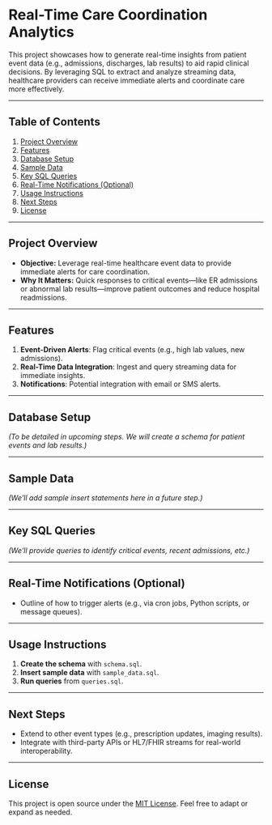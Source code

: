 # Real-Time Care Coordination Analytics

This project showcases how to generate real-time insights from patient event data (e.g., admissions, discharges, lab results) to aid rapid clinical decisions. By leveraging SQL to extract and analyze streaming data, healthcare providers can receive immediate alerts and coordinate care more effectively.

---
## Table of Contents
1. [Project Overview](#project-overview)
2. [Features](#features)
3. [Database Setup](#database-setup)
4. [Sample Data](#sample-data)
5. [Key SQL Queries](#key-sql-queries)
6. [Real-Time Notifications (Optional)](#real-time-notifications-optional)
7. [Usage Instructions](#usage-instructions)
8. [Next Steps](#next-steps)
9. [License](#license)

---
## Project Overview
- **Objective:** Leverage real-time healthcare event data to provide immediate alerts for care coordination.
- **Why It Matters:** Quick responses to critical events—like ER admissions or abnormal lab results—improve patient outcomes and reduce hospital readmissions.

---
## Features
1. **Event-Driven Alerts**: Flag critical events (e.g., high lab values, new admissions).
2. **Real-Time Data Integration**: Ingest and query streaming data for immediate insights.
3. **Notifications**: Potential integration with email or SMS alerts.

---
## Database Setup
*(To be detailed in upcoming steps. We will create a schema for patient events and lab results.)*

---
## Sample Data
*(We’ll add sample insert statements here in a future step.)*

---
## Key SQL Queries
*(We’ll provide queries to identify critical events, recent admissions, etc.)*

---
## Real-Time Notifications (Optional)
- Outline of how to trigger alerts (e.g., via cron jobs, Python scripts, or message queues).

---
## Usage Instructions
1. **Create the schema** with `schema.sql`.
2. **Insert sample data** with `sample_data.sql`.
3. **Run queries** from `queries.sql`.

---
## Next Steps
- Extend to other event types (e.g., prescription updates, imaging results).
- Integrate with third-party APIs or HL7/FHIR streams for real-world interoperability.

---
## License
This project is open source under the [MIT License](../LICENSE). Feel free to adapt or expand as needed.
